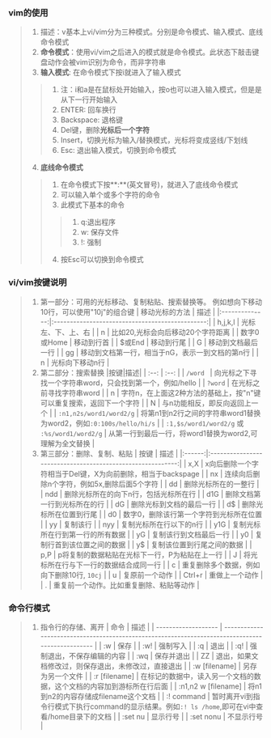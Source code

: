 ### vim的使用
> 1. 描述：v基本上vi/vim分为三种模式。分别是命令模式、输入模式、底线命令模式
> 2. **命令模式**：使用vi/vim之后进入的模式就是命令模式。此状态下敲击键盘动作会被vim识别为命令，而非字符串
> 3. **输入模式**: 在命令模式下按i就进入了输入模式
>> 1. 注：i和a是在鼠标处开始输入，按o也可以进入输入模式，但是是从下一行开始输入
>> 2. ENTER: 回车换行
>> 3. Backspace: 退格键
>> 4. Del键，删除**光标后一个字符**
>> 5. Insert，切换光标为输入/替换模式，光标将变成竖线/下划线
>> 6. Esc: 退出输入模式，切换到命令模式
> 4. **底线命令模式**
>> 1. 在命令模式下按**:**(英文冒号)，就进入了底线命令模式
>> 2. 可以输入单个或多个字符的命令
>> 3. 此模式下基本的命令
>>> 1. q:退出程序
>>> 2. w: 保存文件
>>> 3. !: 强制
>> 4. 按Esc可以切换到命令模式

### vi/vim按键说明
> 1. 第一部分：可用的光标移动、复制粘贴、搜索替换等。
> 例如想向下移动10行，可以使用"10j"的组合键
| 移动光标的方法 |                      描述                       |
|:--------------:|:-----------------------------------------------:|
|    h,j,k,l     |               光标左、下、上、右                |
|    n<space>    |    比如20<space>,光标会向后移动20个字符距离     |
|  数字0或Home   |                   移动到行首                    |
|     $或End     |                   移动到行尾                    |
|       G        |               移动到文档最后一行                |
|       gg       | 移动到文档第一行，相当于nG，表示一到文档的第n行 |
|    n<Enter>    |                 光标向下移动n行                 |
> 2. 第二部分：搜索替换
|按键|描述|
| :--:                                         | :--:                                                                |
| `/word `                                     | 向光标之下寻找一个字符串word，只会找到第一个，例如/hello            |
| `?word`                                      | 在光标之前寻找字符串word                                            |
| n                                            | 字符n，在上面这2种方法的基础上，按"n"键可以重复搜索，返回下一个字符 |
| N                                            | 与n功能相反，即反向返回上一个                                       |
| `:n1,n2s/word1/word2/g`                      | 将第n1到n2行之间的字符串word1替换为word2，例如`:0:100s/hello/hi/s`  |
| `:1,$s/word1/word2/g` 或 `:%s/word1/word2/g` | 从第一行到最后一行，将word1替换为word2,可理解为全文替换             |
> 3. 第三部分：删除、复制、粘贴
|  按键  |                            描述                            |
|:------:|:----------------------------------------------------------:|
|  x,X   | x向后删除一个字符相当于Del键，X为向前删除，相当于backspage |
|   nx   |        连续向后删除n个字符，例如5x,删除后面5个字符         |
|   dd   |                    删除光标所在的一整行                    |
|  ndd   |           删除光标所在的向下n行，包括光标所在行            |
|  d1G   |                删除文档第一行到光标所在的行                |
|   dG   |                  删除光标到文档的最后一行                  |
|   d$   |                   删除光标所在位置到行尾                   |
|   d0   |          数字0，删除该行第一个字符到光标所在位置           |
|   yy   |                          复制该行                          |
|  nyy   |                  复制光标所在行以下的n行                   |
|  y1G   |              复制光标所在行到第一行的所有数据              |
|   yG   |                   复制该行到文档最后一行                   |
|   y0   |                 复制行首到该位置之间的数据                 |
|   y$   |                 复制该位置到行尾之间的数据                 |
|  p,P   |       p将复制的数据粘贴在光标下一行，P为粘贴在上一行       |
|   J    |           将光标所在行与下一行的数据结合成同一行           |
|   c    |         重复删除多个数据，例如向下删除10行, `10cj`         |
|   u    |                       复原前一个动作                       |
| Ctrl+r |                       重做上一个动作                       |
|   .    |          重复前一个动作。比如重复删除、粘贴等动作          |

### 命令行模式
> 1. 指令行的存储、离开
| 命令                | 描述                                                                                             |
| ------------------- | ------------------------------------------------------------------------------------------------ |
| :w                  | 保存                                                                                             |
| :w!                 | 强制写入                                                                                         |
| :q                  | 退出                                                                                             |
| :q!                 | 强制退出，不保存编辑的内容                                                                       |
| :wq                 | 保存并退出                                                                                       |
| ZZ                  | 退出，如果文档修改过，则保存退出，未修改过，直接退出                                             |
| :w [filename]       | 另存为另一个文件                                                                                 |
| :r [filename]       | 在标记的数据中，读入另一个文档的数据，这个文档的内容加到游标所在行后面                           |
| :n1,n2 w [filename] | 将n1到n2的内容存储成filename这个文档                                                             |
| :! command          | 暂时离开vi到指令行模式下执行command的显示结果。例如`:! ls /home`,即可在vi中查看/home目录下的文档 |
| :set nu             | 显示行号                                                                                         |
| :set nonu           | 不显示行号                                                                                       |
